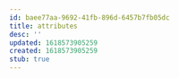 ```yaml
---
id: baee77aa-9692-41fb-896d-6457b7fb05dc
title: attributes
desc: ''
updated: 1618573905259
created: 1618573905259
stub: true
---
```


